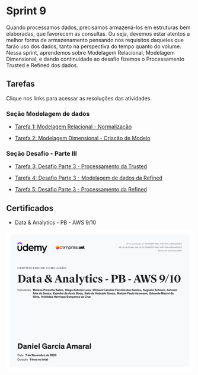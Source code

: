 # Sprint 9

Quando processamos dados, precisamos armazená-los em estruturas bem elaboradas, que favorecem as consultas. Ou seja, devemos estar atentos a melhor forma de armazenamento pensando nos requisitos daqueles que farão uso dos dados, tanto na perspectiva do tempo quanto do volume. Nessa sprint, aprendemos sobre Modelagem Relacional, Modelagem Dimensional, e dando continuidade ao desafio fizemos o Processamento Trusted e Refined dos dados.

## Tarefas

Clique nos links para acessar as resoluções das atividades.

### **Seção Modelagem de dados**

* [Tarefa 1: Modelagem Relacional - Normalização](./Tarefa%201/README.md)

* [Tarefa 2: Modelagem Dimensional - Criação de Modelo](./Tarefa%202/README.md)

### **Seção Desafio - Parte III**

* [Tarefa 3: Desafio Parte 3 - Processamento da Trusted](./Tarefa%203/README.md)

* [Tarefa 4: Desafio Parte 3 - Modelagem de dados da Refined]()

* [Tarefa 5: Desafio Parte 3 - Processamento da Refined]()


## Certificados

* Data & Analytics - PB - AWS 9/10

![certificado sprint](certificados/sprint%209.10.jpg)
